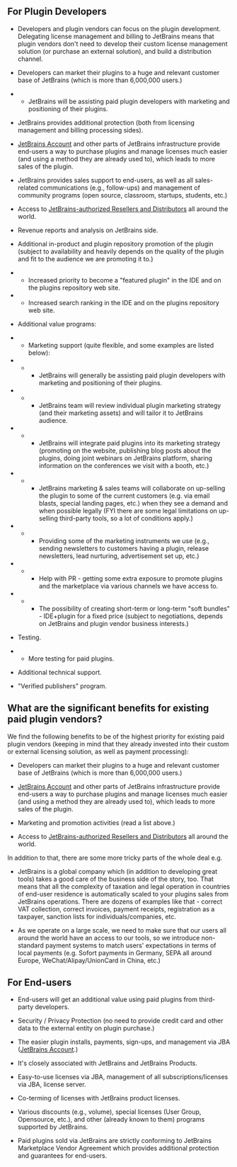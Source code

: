 [//]: # (title: Benefits of the JetBrains Marketplace)

[//]: # (TODO REVIEW THE BENEFITS)

## For Plugin Developers

* Developers and plugin vendors can focus on the plugin development. Delegating license management and billing to JetBrains means that plugin vendors don't need to develop their custom license management solution (or purchase an external solution), and build a distribution channel.

* Developers can market their plugins to a huge and relevant customer base of JetBrains (which is more than 6,000,000 users.)

* * JetBrains will be assisting paid plugin developers with marketing and positioning of their plugins.

* JetBrains provides additional protection (both from licensing management and billing processing sides).

* [JetBrains Account](https://account.jetbrains.com/) and other parts of JetBrains infrastructure provide end-users a way to purchase plugins and manage licenses much easier (and using a method they are already used to), which leads to more sales of the plugin.

* JetBrains provides sales support to end-users, as well as all sales-related communications (e.g., follow-ups) and management of community programs (open source, classroom, startups, students, etc.)

* Access to [JetBrains-authorized Resellers and Distributors](https://www.jetbrains.com/company/partners/#profession=reseller) all around the world.

* Revenue reports and analysis on JetBrains side.

* Additional in-product and plugin repository promotion of the plugin (subject to availability and heavily depends on the quality of the plugin and fit to the audience we are promoting it to.)

* * Increased priority to become a "featured plugin" in the IDE and on the plugins repository web site.

* * Increased search ranking in the IDE and on the plugins repository web site.

* Additional value programs:

* * Marketing support (quite flexible, and some examples are listed below):

* * * JetBrains will generally be assisting paid plugin developers with marketing and positioning of their plugins.

* * * JetBrains team will review individual plugin marketing strategy (and their marketing assets) and will tailor it to JetBrains audience.

* * * JetBrains will integrate paid plugins into its marketing strategy (promoting on the website, publishing blog posts about the plugins, doing joint webinars on JetBrains platform, sharing information on the conferences we visit with a booth, etc.)

* * * JetBrains marketing & sales teams will collaborate on up-selling the plugin to some of the current customers (e.g. via email blasts, special landing pages, etc.) when they see a demand and when possible legally (FYI there are some legal limitations on up-selling third-party tools, so a lot of conditions apply.)

* * * Providing some of the marketing instruments we use (e.g., sending newsletters to customers having a plugin, release newsletters, lead nurturing, advertisement set up, etc.)

* * * Help with PR - getting some extra exposure to promote plugins and the marketplace via various channels we have access to.

* * * The possibility of creating short-term or long-term "soft bundles" - IDE+plugin for a fixed price (subject to negotiations, depends on JetBrains and plugin vendor business interests.)

* Testing.

* * More testing for paid plugins.

* Additional technical support.

* "Verified publishers" program.

## What are the significant benefits for existing paid plugin vendors?

We find the following benefits to be of the highest priority for existing paid plugin vendors (keeping in mind that they already invested into their custom or external licensing solution, as well as payment processing):

* Developers can market their plugins to a huge and relevant customer base of JetBrains (which is more than 6,000,000 users.)

* [JetBrains Account](https://account.jetbrains.com/) and other parts of JetBrains infrastructure provide end-users a way to purchase plugins and manage licenses much easier (and using a method they are already used to), which leads to more sales of the plugin.

* Marketing and promotion activities (read a list above.)

* Access to [JetBrains-authorized Resellers and Distributors](https://www.jetbrains.com/company/partners/#profession=reseller) all around the world.

In addition to that, there are some more tricky parts of the whole deal e.g.

* JetBrains is a global company which (in addition to developing great tools) takes a good care of the business side of the story, too. That means that all the complexity of taxation and legal operation in countries of end-user residence is automatically scaled to your plugins sales from JetBrains operations. There are dozens of examples like that - correct VAT collection, correct invoices, payment receipts, registration as a taxpayer, sanction lists for individuals/companies, etc.

* As we operate on a large scale, we need to make sure that our users all around the world have an access to our tools, so we introduce non-standard payment systems to match users' expectations in terms of local payments (e.g. Sofort payments in Germany, SEPA all around Europe, WeChat/Alipay/UnionCard in China, etc.)

## For End-users

* End-users will get an additional value using paid plugins from third-party developers.

* Security / Privacy Protection (no need to provide credit card and other data to the external entity on plugin purchase.)

* The easier plugin installs, payments, sign-ups, and management via JBA ([JetBrains Account](https://account.jetbrains.com).)

* It's closely associated with JetBrains and JetBrains Products.

* Easy-to-use licenses via JBA, management of all subscriptions/licenses via JBA, license server.

* Co-terming of licenses with JetBrains product licenses.

* Various discounts (e.g., volume), special licenses (User Group, Opensource, etc.), and other (already known to them) programs supported by JetBrains.

* Paid plugins sold via JetBrains are strictly conforming to JetBrains Marketplace Vendor Agreement which provides additional protection and guarantees for end-users.
